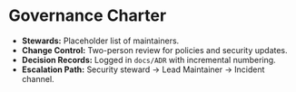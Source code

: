 # Governance Charter

- **Stewards:** Placeholder list of maintainers.
- **Change Control:** Two-person review for policies and security updates.
- **Decision Records:** Logged in `docs/ADR` with incremental numbering.
- **Escalation Path:** Security steward → Lead Maintainer → Incident channel.
